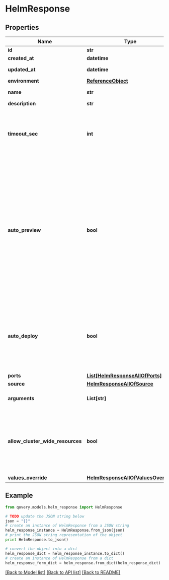 # HelmResponse


## Properties
Name | Type | Description | Notes
------------ | ------------- | ------------- | -------------
**id** | **str** |  | [readonly] 
**created_at** | **datetime** |  | [readonly] 
**updated_at** | **datetime** |  | [optional] [readonly] 
**environment** | [**ReferenceObject**](ReferenceObject.md) |  | 
**name** | **str** | name is case insensitive | 
**description** | **str** |  | [optional] 
**timeout_sec** | **int** | Maximum number of seconds allowed for helm to run before killing it and mark it as failed  | [optional] [default to 600]
**auto_preview** | **bool** | Indicates if the &#39;environment preview option&#39; is enabled.   If enabled, a preview environment will be automatically cloned when &#x60;/preview&#x60; endpoint is called.   If not specified, it takes the value of the &#x60;auto_preview&#x60; property from the associated environment.  | 
**auto_deploy** | **bool** | Specify if the service will be automatically updated after receiving a new image tag or a new commit according to the source type.  | 
**ports** | [**List[HelmResponseAllOfPorts]**](HelmResponseAllOfPorts.md) |  | [optional] 
**source** | [**HelmResponseAllOfSource**](HelmResponseAllOfSource.md) |  | 
**arguments** | **List[str]** | The extra arguments to pass to helm | 
**allow_cluster_wide_resources** | **bool** | If we should allow the chart to deploy object outside his specified namespace. Setting this flag to true, requires special rights  | [default to False]
**values_override** | [**HelmResponseAllOfValuesOverride**](HelmResponseAllOfValuesOverride.md) |  | 

## Example

```python
from qovery.models.helm_response import HelmResponse

# TODO update the JSON string below
json = "{}"
# create an instance of HelmResponse from a JSON string
helm_response_instance = HelmResponse.from_json(json)
# print the JSON string representation of the object
print HelmResponse.to_json()

# convert the object into a dict
helm_response_dict = helm_response_instance.to_dict()
# create an instance of HelmResponse from a dict
helm_response_form_dict = helm_response.from_dict(helm_response_dict)
```
[[Back to Model list]](../README.md#documentation-for-models) [[Back to API list]](../README.md#documentation-for-api-endpoints) [[Back to README]](../README.md)


